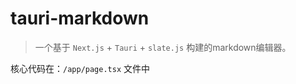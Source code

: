 # tauri-markdown
> 一个基于 `Next.js` + `Tauri` + `slate.js` 构建的markdown编辑器。
>
 
核心代码在：`/app/page.tsx` 文件中
